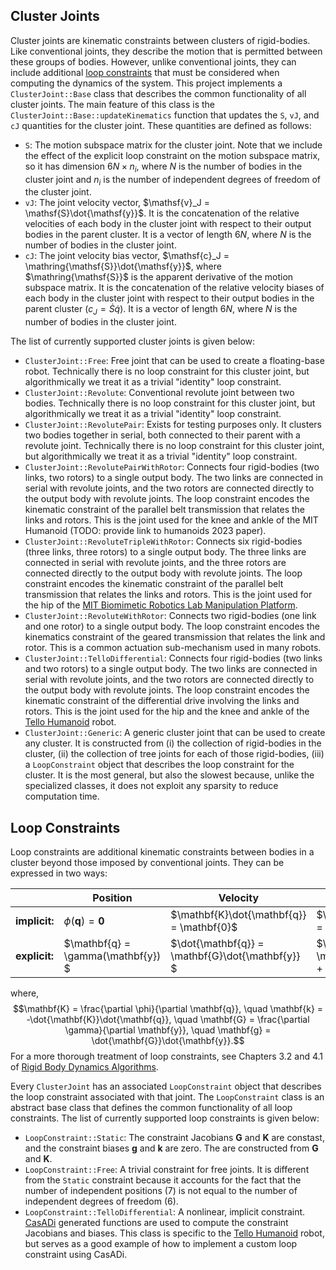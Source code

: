 ## Cluster Joints

Cluster joints are kinematic constraints between clusters of rigid-bodies.
Like conventional joints, they describe the motion that is permitted between these groups of bodies.
However, unlike conventional joints, they can include additional [loop constraints](#loop-constraints) that must be considered when computing the dynamics of the system.
This project implements a `ClusterJoint::Base` class that describes the common functionality of all cluster joints.
The main feature of this class is the `ClusterJoint::Base::updateKinematics` function that updates the `S`, `vJ`, and `cJ` quantities for the cluster joint.
These quantities are defined as follows:
- `S`: The motion subspace matrix for the cluster joint. Note that we include the effect of the explicit loop constraint on the motion subspace matrix, so it has dimension $6N \times n_i$, where $N$ is the number of bodies in the cluster joint and $n_i$ is the number of independent degrees of freedom of the cluster joint.
- `vJ`: The joint velocity vector, $\mathsf{v}_J = \mathsf{S}\dot{\mathsf{y}}$. It is the concatenation of the relative velocities of each body in the cluster joint with respect to their output bodies in the parent cluster. It is a vector of length $6N$, where $N$ is the number of bodies in the cluster joint.
- `cJ`: The joint velocity bias vector, $\mathsf{c}_J = \mathring{\mathsf{S}}\dot{\mathsf{y}}$, where $\mathring{\mathsf{S}}$ is the apparent derivative of the motion subspace matrix. It is the concatenation of the relative velocity biases of each body in the cluster joint with respect to their output bodies in the parent cluster ($c_J = \dot{S}\dot{q}$). It is a vector of length $6N$, where $N$ is the number of bodies in the cluster joint.

The list of currently supported cluster joints is given below:
- `ClusterJoint::Free`: Free joint that can be used to create a floating-base robot. Technically there is no loop constraint for this cluster joint, but algorithmically we treat it as a trivial "identity" loop constraint.
- `ClusterJoint::Revolute`: Conventional revolute joint between two bodies. Technically there is no loop constraint for this cluster joint, but algorithmically we treat it as a trivial "identity" loop constraint.
- `ClusterJoint::RevolutePair`: Exists for testing purposes only. It clusters two bodies together in serial, both connected to their parent with a revolute joint. Technically there is no loop constraint for this cluster joint, but algorithmically we treat it as a trivial "identity" loop constraint.
- `ClusterJoint::RevolutePairWithRotor`: Connects four rigid-bodies (two links, two rotors) to a single output body. The two links are connected in serial with revolute joints, and the two rotors are connected directly to the output body with revolute joints. The loop constraint encodes the kinematic constraint of the parallel belt transmission that relates the links and rotors. This is the joint used for the knee and ankle of the MIT Humanoid (TODO: provide link to humanoids 2023 paper).
- `ClusterJoint::RevoluteTripleWithRotor`: Connects six rigid-bodies (three links, three rotors) to a single output body. The three links are connected in serial with revolute joints, and the three rotors are connected directly to the output body with revolute joints. The loop constraint encodes the kinematic constraint of the parallel belt transmission that relates the links and rotors. This is the joint used for the hip of the [MIT Biomimetic Robotics Lab Manipulation Platform](https://ieeexplore.ieee.org/document/10160930).
- `ClusterJoint::RevoluteWithRotor`: Connects two rigid-bodies (one link and one rotor) to a single output body. The loop constraint encodes the kinematics constraint of the geared transmission that relates the link and rotor. This is a common actuation sub-mechanism used in many robots.
- `ClusterJoint::TelloDifferential`: Connects four rigid-bodies (two links and two rotors) to a single output body. The two links are connected in serial with revolute joints, and the two rotors are connected directly to the output body with revolute joints. The loop constraint encodes the kinematic constraint of the differential drive involving the links and rotors. This is the joint used for the hip and the knee and ankle of the [Tello Humanoid](https://ieeexplore.ieee.org/document/9813569) robot.
- `ClusterJoint::Generic`: A generic cluster joint that can be used to create any cluster. It is constructed from (i) the collection of rigid-bodies in the cluster, (ii) the collection of tree joints for each of those rigid-bodies, (iii) a `LoopConstraint` object that describes the loop constraint for the cluster. It is the most general, but also the slowest because, unlike the specialized classes, it does not exploit any sparsity to reduce computation time.

## Loop Constraints

Loop constraints are additional kinematic constraints between bodies in a cluster beyond those imposed by conventional joints. 
They can be expressed in two ways:

|          | Position | Velocity | Acceleration |
| -------- | ------- | -------- | ------------ |
| **implicit:** | $\phi(\mathbf{q}) = \mathbf{0}$ | $\mathbf{K}\dot{\mathbf{q}} = \mathbf{0}$ | $\mathbf{K}\ddot{\mathbf{q}} = \mathbf{k}$ |
| **explicit:** | $\mathbf{q} = \gamma(\mathbf{y}) $ | $\dot{\mathbf{q}} = \mathbf{G}\dot{\mathbf{y}} $ | $\ddot{\mathbf{q}} = \mathbf{G}\ddot{\mathbf{y}} + \mathbf{g}$ |

where,
$$\mathbf{K} = \frac{\partial \phi}{\partial \mathbf{q}}, \quad \mathbf{k} = -\dot{\mathbf{K}}\dot{\mathbf{q}}, \quad \mathbf{G} = \frac{\partial \gamma}{\partial \mathbf{y}}, \quad \mathbf{g} = \dot{\mathbf{G}}\dot{\mathbf{y}}.$$
For a more thorough treatment of loop constraints, see Chapters 3.2 and 4.1 of [Rigid Body Dynamics Algorithms](https://link.springer.com/book/10.1007/978-1-4899-7560-7).

Every `ClusterJoint` has an associated `LoopConstraint` object that describes the loop constraint associated with that joint.
The `LoopConstraint` class is an abstract base class that defines the common functionality of all loop constraints.
The list of currently supported loop constraints is given below:
- `LoopConstraint::Static`: The constraint Jacobians $\mathbf{G}$ and $\mathbf{K}$ are constast, and the constraint biases $\mathbf{g}$ and $\mathbf{k}$ are zero. The are constructed from $\mathbf{G}$ and $\mathbf{K}$.
- `LoopConstraint::Free`: A trivial constraint for free joints. It is different from the `Static` constraint because it accounts for the fact that the number of independent positions (7) is not equal to the number of independent degrees of freedom (6).
- `LoopConstraint::TelloDifferential`: A nonlinear, implicit constraint. [CasADi](/include/grbda/Codegen/CasadiGen.h) generated functions are used to compute the constraint Jacobians and biases. This class is specific to the [Tello Humanoid](https://ieeexplore.ieee.org/document/9813569) robot, but serves as a good example of how to implement a custom loop constraint using CasADi.
